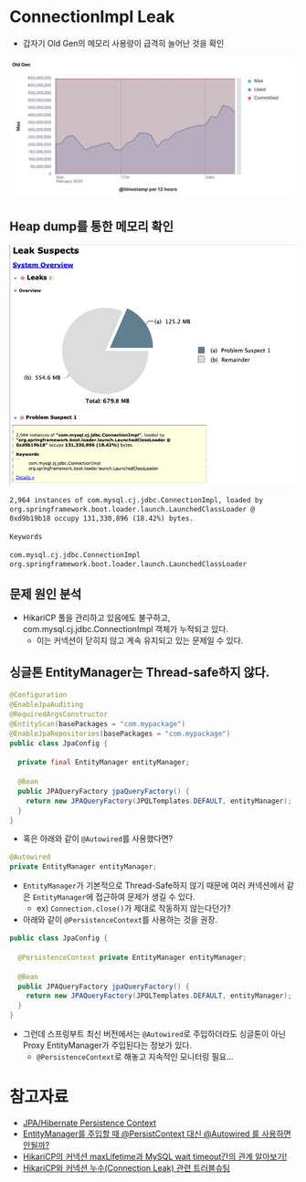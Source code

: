 # ConnectionImpl Leak

- 갑자기 Old Gen의 메모리 사용량이 급격히 늘어난 것을 확인

<img src="img/leak2_01.png">

## Heap dump를 통한 메모리 확인

<img src="img/leak07.png">


```
2,964 instances of com.mysql.cj.jdbc.ConnectionImpl, loaded by org.springframework.boot.loader.launch.LaunchedClassLoader @ 0xd9b19b18 occupy 131,330,896 (18.42%) bytes.

Keywords

com.mysql.cj.jdbc.ConnectionImpl
org.springframework.boot.loader.launch.LaunchedClassLoader
```

## 문제 원인 분석

- HikariCP 풀을 관리하고 있음에도 불구하고, com.mysql.cj.jdbc.ConnectionImpl 객체가 누적되고 있다.
  - 이는 커넥션이 닫히지 않고 계속 유지되고 있는 문제일 수 있다.

## 싱글톤 EntityManager는 Thread-safe하지 않다.

```java
@Configuration
@EnableJpaAuditing
@RequiredArgsConstructor
@EntityScan(basePackages = "com.mypackage")
@EnableJpaRepositories(basePackages = "com.mypackage")
public class JpaConfig {

  private final EntityManager entityManager;

  @Bean
  public JPAQueryFactory jpaQueryFactory() {
    return new JPAQueryFactory(JPQLTemplates.DEFAULT, entityManager);
  }
}
```

- 혹은 아래와 같이 `@Autowired`를 사용했다면?

```java
@Autowired
private EntityManager entityManager;
```

- `EntityManager`가 기본적으로 Thread-Safe하지 않기 때문에 여러 커넥션에서 같은 `EntityManager`에 접근하여 문제가 생길 수 있다.
  - ex) `Connection.close()`가 제대로 작동하지 않는다던가?
- 아래와 같이 `@PersistenceContext`를 사용하는 것을 권장.

```java
public class JpaConfig {

  @PersistenceContext private EntityManager entityManager;

  @Bean
  public JPAQueryFactory jpaQueryFactory() {
    return new JPAQueryFactory(JPQLTemplates.DEFAULT, entityManager);
  }
}
```

- 그런데 스프링부트 최신 버전에서는 `@Autowired`로 주입하더라도 싱글톤이 아닌 Proxy EntityManager가 주입된다는 정보가 있다.
  - `@PersistenceContext`로 해놓고 지속적인 모니터링 필요...

# 참고자료

- [JPA/Hibernate Persistence Context](https://www.baeldung.com/jpa-hibernate-persistence-context)
- [EntityManager를 주입할 때 @PersistContext 대신 @Autowired 를 사용하면 안될까?](https://velog.io/@biddan606/EntityManager%EB%A5%BC-%EC%A3%BC%EC%9E%85%ED%95%A0-%EB%95%8C-Autowired-vs-PersistContext)
- [HikariCP의 커넥션 maxLifetime과 MySQL wait timeout간의 관계 알아보기!](https://seongonion.tistory.com/157)
- [HikariCP와 커넥션 누수(Connection Leak) 관련 트러블슈팅](https://do-study.tistory.com/97)
